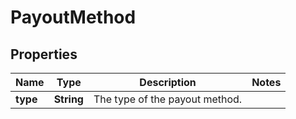 

# PayoutMethod

## Properties

Name | Type | Description | Notes
------------ | ------------- | ------------- | -------------
**type** | **String** | The type of the payout method. | 




